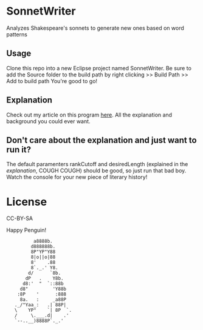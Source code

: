 SonnetWriter
============

Analyzes Shakespeare's sonnets to generate new ones based on word patterns

Usage
-----

Clone this repo into a new Eclipse project named SonnetWriter. Be sure to add the Source folder to the build path by right clicking >> Build Path >> Add to build path
You're good to go!

Explanation
-----------

Check out my article on this program [here](http://cdawson.net/blog/2013/08/28/with-apologies-to-english-teachers-everywhere/). All the explanation and background you could ever want.

Don't care about the explanation and just want to run it?
---------------------------------------------------------

The default paramenters rankCutoff and desiredLength (explained in the *explanation*, COUGH COUGH) should be good, so just run that bad boy. Watch the console for your new piece of literary history!


License
=======

CC-BY-SA

Happy Penguin!

              a8888b.
             d888888b.
             8P"YP"Y88
             8|o||o|88
             8'    .88
             8`._.' Y8.
            d/      `8b.
           dP   .    Y8b.
          d8:'  "  `::88b
         d8"         'Y88b
        :8P    '      :888
         8a.   :     _a88P
       ._/"Yaa_:   .| 88P|
       \    YP"    `| 8P  `.
       /     \.___.d|    .'
       `--..__)8888P`._.'

